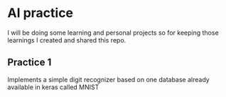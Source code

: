 # AI practice
I will be doing some learning and personal projects so for keeping those learnings I created and shared this repo.

## Practice 1
Implements a simple digit recognizer based on one database already available in keras called MNIST
